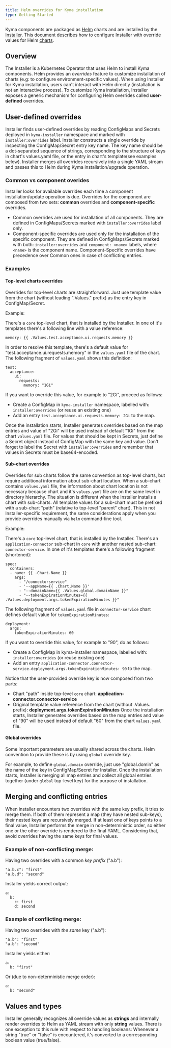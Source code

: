 ```yaml
---
title: Helm overrides for Kyma installation
type: Getting Started
---
```


Kyma components are packaged as [Helm](https://github.com/helm/helm/tree/master/docs) charts and are installed by the [Installer](../../../components/installer/README.md).
This document describes how to configure Installer with override values for Helm [charts](https://github.com/helm/helm/blob/master/docs/charts.md).


## Overview

The Installer is a Kubernetes Operator that uses Helm to install Kyma components.
Helm provides an *overrides* feature to customize installation of charts (e.g: to configure environment-specific values).
When using Installer for Kyma installation, users can't interact with Helm directly (installation is not an interactive process).
To customize Kyma installation, Installer exposes a generic mechanism for configuring Helm overrides called **user-defined** overrides.


## User-defined overrides

Installer finds user-defined overrides by reading ConfigMaps and Secrets deployed in `kyma-installer` namespace and marked with `installer:overrides` label.
Installer constructs a single override by inspecting the ConfigMap/Secret entry key name. The key name should be a dot-separated sequence of strings, corresponding to the structure of keys in chart's values.yaml file, or the entry in chart's template(see examples below).
Installer merges all overrides recursively into a single YAML stream and passes this to Helm during Kyma installation/upgrade operation.


### Common vs component overides

Installer looks for available overrides each time a component installation/update operation is due.
Overrides for the component are composed from two sets: **common** overrides and **component-specific** overrides.
- Common overrides are used for installation of all components. They are defined in ConfigMaps/Secrets marked with `installer:overrides` label only.
- Component-specific overrides are used only for the installation of the specific component. They are defined in ConfigMaps/Secrets marked with both: `installer:overrides` and `component: <name>` labels, where `<name>` is the component name. Component-Specific overrides have precedence over Common ones in case of conflicting entries.


### Examples


#### Top-level charts overrides

Overrides for top-level charts are straightforward. Just use template value from the chart (without leading ".Values." prefix) as the entry key in ConfigMap/Secret.

Example:

There's a `core` top-level chart, that is installed by the Installer.
In one of it's templates there's a following line with a value reference:
```
memory: {{ .Values.test.acceptance.ui.requests.memory }}
```
In order to resolve this template, there's a default value for "test.acceptance.ui.requests.memory" in the `values.yaml` file of the chart.
The following fragment of `values.yaml` shows this definition:
```
test:
  acceptance:
    ui:
      requests:
        memory: "1Gi"
```

If you want to override this value, for example to "2Gi", proceed as follows:
- Create a ConfigMap in `kyma-installer` namespace, labelled with: `installer:overrides` (or reuse an existing one)
- Add an entry `test.acceptance.ui.requests.memory: 2Gi` to the map.

Once the installation starts, Installer generates overrides based on the map entries and value of "2Gi" will be used instead of default "1Gi" from the chart `values.yaml` file.
For values that should be kept in Secrets, just define a Secret object instead of ConfigMap with the same key and value. Don't forget to label the Secret with `installer:overrides` and remember that values in Secrets must be base64-encoded.


#### Sub-chart overrides

Overrides for sub charts follow the same convention as top-level charts, but require additional information about sub-chart location.
When a sub-chart contains `values.yaml` file, the information about chart location is not necessary because chart and it's `values.yaml` file are on the same level in directory hierarchy.
The situation is different when the Installer installs a chart with sub-charts.
All template values for a sub-chart must be prefixed with a sub-chart "path" (relative to top-level "parent" chart).
This in not Installer-specific requirement, the same considerations apply when you provide overrides manually via `helm` command-line tool.

Example:

There's a `core` top-level chart, that is installed by the Installer.
There's an `application-connector` sub-chart in `core` with another nested sub-chart: `connector-service`.
In one of it's templates there's a following fragment (shortened):
```
spec:
  containers:
  - name: {{ .Chart.Name }}
	args:
	  - "/connectorservice"
	  - '--appName={{ .Chart.Name }}'
	  - "--domainName={{ .Values.global.domainName }}"
	  - "--tokenExpirationMinutes={{ .Values.deployment.args.tokenExpirationMinutes }}"
```

The following fragment of `values.yaml` file in `connector-service` chart defines default value for `tokenExpirationMinutes`:
```
deployment:
  args:
    tokenExpirationMinutes: 60
```

If you want to override this value, for example to "90", do as follows:
- Create a ConfigMap in kyma-installer namespace, labelled with: `installer:overrides` (or reuse existing one)
- Add an entry `application-connector.connector-service.deployment.args.tokenExpirationMinutes: 90` to the map.

Notice that the user-provided override key is now composed from two parts:
  - Chart "path" inside top-level `core` chart: **application-connector.connector-service**
  - Original template value reference from the chart (without .Values. prefix): **deployment.args.tokenExpirationMinutes**
Once the installation starts, Installer generates overrides based on the map entries and value of "90" will be used instead of default "60" from the chart `values.yaml` file.


#### Global overrides

Some important parameters are usually shared across the charts.
Helm convention to provide these is by using `global` override key.

For example, to define `global.domain` override, just use "global.domin" as the name of the key in ConfigMap/Secret for Installer.
Once the installation starts, Installer is merging all map entries and collect all global entries together (under `global` top-level key) for the purpose of installation.


## Merging and conflicting entries

When installer encounters two overrides with the same key prefix, it tries to merge them.
If both of them represent a map (they have nested sub-keys), their nested keys are recursively merged.
If at least one of keys points to a final value,  Installer performs the merge in non-deterministic order, so either one or the other override is rendered to the final YAML.
Considering that, avoid overrides having the same keys for final values.

### Example of non-conflicting merge:

Having two overrides with a common *key prefix* ("a.b"):

```
"a.b.c": "first"
"a.b.d": "second"
```

Installer yields correct output:

```
a:
  b:
    c: first
    d: second
```

### Example of conflicting merge:

Having two overrides with *the same* key ("a.b"):

```
"a.b": "first"
"a.b": "second"
```

Installer yields either:

```
a:
  b: "first"
```

Or (due to non-deterministic merge order):

```
a:
  b: "second"
```


## Values and types

Installer generally recognizes all override values as **strings** and internally render overrides to Helm as YAML stream with only **string** values.
There is one exception to this rule with respect to handling booleans: Whenever a string "true" or "false" is encountered, it's converted to a corresponding boolean value (true/false).


